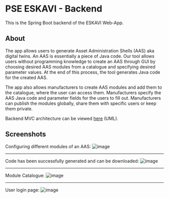 
# PSE ESKAVI - Backend
This is the Spring Boot backend of the ESKAVI Web-App.
## About
The app allows users to generate Asset Administration Shells (AAS) aka digital twins. An AAS is essentially a piece of Java code. Our tool allows users without programming knowledge to create an AAS through GUI by choosing desired AAS modules from a catalogue and specifying desired parameter values. At the end of this process, the tool generates Java code for the created AAS.

The app also allows manufacturers to create AAS modules and add them to the catalogue, where the user can access them. Manufacturers specify the AAS Java code and parameter fields for the users to fill out. Manufacturers can publish the modules globally, share them with specific users or keep them private.

Backend MVC architecture can be viewed [here](https://lucid.app/documents/view/4161efbe-1cf2-4e47-a8be-06e03bf22b24) (UML).
## Screenshots

Configuring different modules of an AAS:
![image](https://user-images.githubusercontent.com/48807494/214474303-52f0cf45-211b-46d3-97af-114890ab509c.png)
___
Code has been successfully generated and can be downloaded:
![image](https://user-images.githubusercontent.com/48807494/214476779-6d0fc362-0eeb-4898-a77a-2e454f180583.png)
___
Module Catalogue:
![image](https://user-images.githubusercontent.com/48807494/214474372-83eb8fcc-025a-4efc-9a15-97c361da479b.png)
___
User login page:
![image](https://user-images.githubusercontent.com/48807494/214474461-6f6c0505-28dd-4a59-8e9e-79fdb54b5e18.png)


